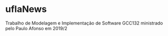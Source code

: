 # uflaNews
Trabalho de Modelagem e Implementação de Software GCC132 ministrado pelo Paulo Afonso em 2019/2
